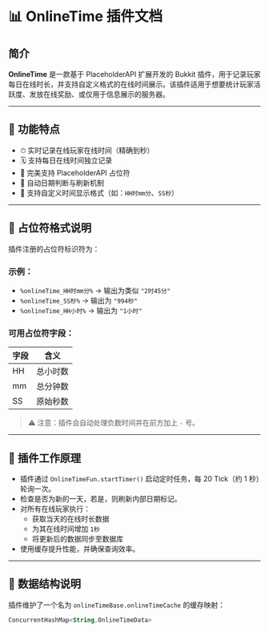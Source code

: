 # 📊 OnlineTime 插件文档

## 简介

**OnlineTime** 是一款基于 PlaceholderAPI 扩展开发的 Bukkit 插件，用于记录玩家每日在线时长，并支持自定义格式的在线时间展示。该插件适用于想要统计玩家活跃度、发放在线奖励、或仅用于信息展示的服务器。

---

## 🌟 功能特点

- ⏱ 实时记录在线玩家在线时间（精确到秒）
- 🗓 支持每日在线时间独立记录
- 🧩 完美支持 PlaceholderAPI 占位符
- 📅 自动日期判断与刷新机制
- 🔧 支持自定义时间显示格式（如：`HH时mm分`、`SS秒`）

---

## 🔧 占位符格式说明

插件注册的占位符标识符为：


### 示例：

- `%onlineTime_HH时mm分%` → 输出为类似 `"2时45分"`
- `%onlineTime_SS秒%` → 输出为 `"994秒"`
- `%onlineTime_HH小时%` → 输出为 `"1小时"`

### 可用占位符字段：

| 字段 | 含义             |
|------|------------------|
| HH   | 总小时数         |
| mm   | 总分钟数         |
| SS   | 原始秒数         |

> ⚠ 注意：插件会自动处理负数时间并在前方加上 `-` 号。

---

## 🧠 插件工作原理

- 插件通过 `OnlineTimeFun.startTimer()` 启动定时任务，每 20 Tick（约 1 秒）轮询一次。
- 检查是否为新的一天，若是，则刷新内部日期标记。
- 对所有在线玩家执行：
    - 获取当天的在线时长数据
    - 为其在线时间增加 `1秒`
    - 将更新后的数据同步至数据库
- 使用缓存提升性能，并确保查询效率。

---

## 🧱 数据结构说明

插件维护了一个名为 `onlineTimeBase.onlineTimeCache` 的缓存映射：
```kotlin
ConcurrentHashMap<String,OnlineTimeData>
